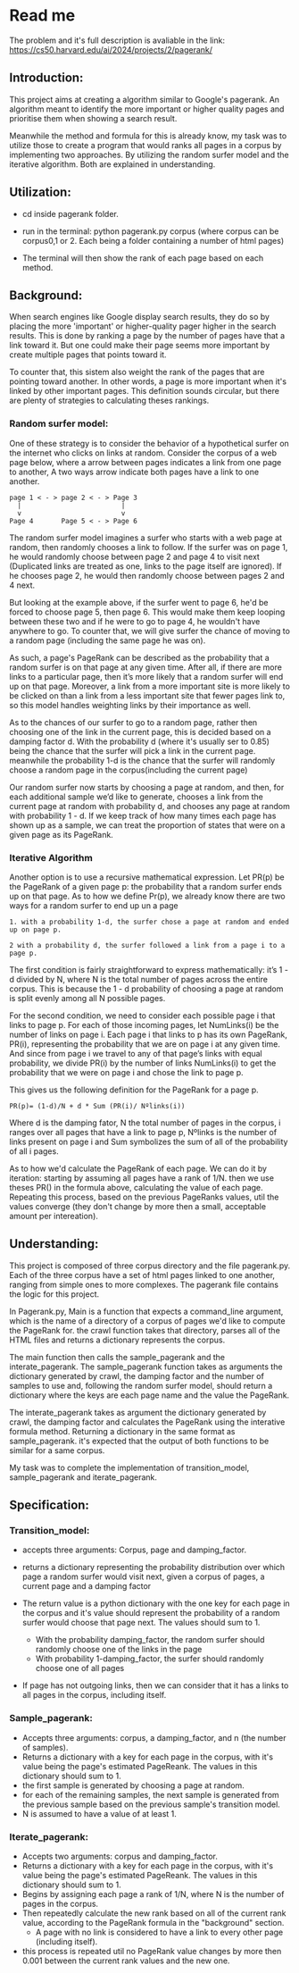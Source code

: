# Read me

The problem and it's full description is avaliable in the link: 
https://cs50.harvard.edu/ai/2024/projects/2/pagerank/

## Introduction:

This project aims at creating a algorithm similar to Google's pagerank. An algorithm meant to identify the more important or higher quality pages and prioritise them when showing a search result.

Meanwhile the method and formula for this is already know, my task was to utilize those to create a program that would ranks all pages in a corpus by implementing two approaches. By utilizing the random surfer model and the iterative algorithm. Both are explained in understanding.

## Utilization:

* cd inside pagerank folder.

* run in the terminal: python pagerank.py corpus (where corpus can be corpus0,1 or 2. Each being a folder containing a number of html pages)

* The terminal will then show the rank of each page based on each method.

## Background:

When search engines like Google display search results, they do so by placing the more 'important' or higher-quality pager higher in the search results. This is done by ranking a page by the number of pages have that a link toward it. But one could make their page seems more important by create multiple pages that points toward it. 

To counter that, this sistem also weight the rank of the pages that are pointing toward another. In other words, a page is more important when it's linked by other important pages. This definition sounds circular, but there are plenty of strategies to calculating theses rankings.

### Random surfer model:

One of these strategy is to consider the behavior of a hypothetical surfer on the internet who clicks on links at random. Consider the corpus of a web page below, where a arrow between pages indicates a link from one page to another, A two ways arrow indicate both pages have a link to one another.

    page 1 < - > page 2 < - > Page 3
      |                         |
      v                         v
    Page 4       Page 5 < - > Page 6

The random surfer model imagines a surfer who starts with a web page at random, then randomly chooses a link to follow. If the surfer was on page 1, he would randomly choose between page 2 and page 4 to visit next (Duplicated links are treated as one, links to the page itself are ignored). If he chooses page 2, he would then randomly choose between pages 2 and 4 next.

But looking at the example above, if the surfer went to page 6, he'd be forced to choose page 5, then page 6. This would make them keep looping between these two and if he were to go to page 4, he wouldn't have anywhere to go. To counter that, we will give surfer the chance of moving to a random page (including the same page he was on).

As such, a page's PageRank can be described as the probability that a random surfer is on that page at any given time. After all, if there are more links to a particular page, then it’s more likely that a random surfer will end up on that page. Moreover, a link from a more important site is more likely to be clicked on than a link from a less important site that fewer pages link to, so this model handles weighting links by their importance as well.

As to the chances of our surfer to go to a random page, rather then choosing one of the link in the current page, this is decided based on a damping factor d. With the probability d (where it's usually ser to 0.85) being the chance that the surfer will pick a link in the current page. meanwhile the probability 1-d is the chance that the surfer will randomly choose a random page in the corpus(including the current page)

Our random surfer now starts by choosing a page at random, and then, for each additional sample we’d like to generate, chooses a link from the current page at random with probability d, and chooses any page at random with probability 1 - d. If we keep track of how many times each page has shown up as a sample, we can treat the proportion of states that were on a given page as its PageRank.

### Iterative Algorithm

Another option is to use a recursive mathematical expression. Let PR(p) be the PageRank of a given page p: the probability that a random surfer ends up on that page. As to how we define Pr(p), we already know there are two ways for a random surfer to end up un a page

    1. with a probability 1-d, the surfer chose a page at random and ended up on page p.

    2 with a probability d, the surfer followed a link from a page i to a page p.

The first condition is fairly straightforward to express mathematically: it’s 1 - d divided by N, where N is the total number of pages across the entire corpus. This is because the 1 - d probability of choosing a page at random is split evenly among all N possible pages.

For the second condition, we need to consider each possible page i that links to page p. For each of those incoming pages, let NumLinks(i) be the number of links on page i. Each page i that links to p has its own PageRank, PR(i), representing the probability that we are on page i at any given time. And since from page i we travel to any of that page’s links with equal probability, we divide PR(i) by the number of links NumLinks(i) to get the probability that we were on page i and chose the link to page p.

This gives us the following definition for the PageRank for a page p.

    PR(p)= (1-d)/N + d * Sum (PR(i)/ Nºlinks(i))

Where d is the damping fator, N the total number of pages in the corpus, i ranges over all pages that have a link to page p, Nºlinks is the number of links present on page i and Sum symbolizes the sum of all of the probability of all i pages.

As to how we'd calculate the PageRank of each page. We can do it by iteration: starting by assuming all pages have a rank of 1/N. then we use theses PR() in the formula above, calculating the value of each page. Repeating this process, based on the previous PageRanks values, util the values converge (they don't change by more then a small, acceptable amount per intereation).


## Understanding:

This project is composed of three corpus directory and the file pagerank.py. Each of the three corpus have a set of html pages linked to one another, ranging from simple ones to more complexes. The pagerank file contains the logic for this project.

In Pagerank.py, Main is a function that expects a command_line argument, which is the name of a directory of a corpus of pages we'd like to compute the PageRank for. the crawl function takes that directory, parses all of the HTML files and returns a dictionary represents the corpus.

The main function then calls the sample_pagerank and the interate_pagerank. The sample_pagerank function takes as arguments the dictionary generated by crawl, the damping factor and the number of samples to use and, following the random surfer model, should return a dictionary where the keys are each page name and the value the PageRank.

The interate_pagerank takes as argument the dictionary generated by crawl, the damping factor and calculates the PageRank using the interative formula method. Returning a dictionary in the same format as sample_pagerank. it's expected that the output of both functions to be similar for a same corpus.

My task was to complete the implementation of transition_model, sample_pagerank and iterate_pagerank.

## Specification:

### Transition_model:
* accepts three arguments: Corpus, page and damping_factor.
* returns a dictionary representing the probability distribution over which page a random surfer would visit next, given a corpus of pages, a current page and a damping factor

* The return value is a python dictionary with the one key for each page in the corpus and it's value should represent the probability of a random surfer would choose that page next. The values should sum to 1.
    * With the probability damping_factor, the random surfer should randomly choose one of the links in the page
    * With probability 1-damping_factor, the surfer should randomly choose one of all pages
* If page has not outgoing links, then we can consider that it has a links to all pages in the corpus, including itself.

### Sample_pagerank:
* Accepts three arguments: corpus, a damping_factor, and n (the number of samples).
* Returns a dictionary with a key for each page in the corpus, with it's value being the page's estimated PageReank. The values in this dictionary should sum to 1.
* the first sample is generated by choosing a page at random.
* for each of the remaining samples, the next sample is generated from the previous sample based on the previous sample's transition model.
* N is assumed to have a value of at least 1.

### Iterate_pagerank:
* Accepts two arguments: corpus and damping_factor.
* Returns a dictionary with a key for each page in the corpus, with it's value being the page's estimated PageReank. The values in this dictionary should sum to 1.
* Begins by assigning each page a rank of 1/N, where N is the number of pages in the corpus.
* Then repeatedly calculate the new rank based on all of the current rank value, according to the PageRank formula in the "background" section.
    * A page with no link is considered to have a link to every other page (including itself).
* this process is repeated util no PageRank value changes by more then 0.001 between the current rank values and the new one.